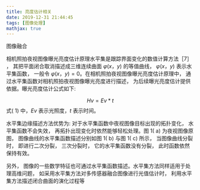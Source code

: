 ```yaml
---
title: 亮度估计相关
date: 2019-12-31 21:44:45
tags: [图像处理]
mathjax: true
---
```


图像融合
<!--more-->

相机照拍夜视图像曝光亮度估计原理水平集是跟踪界面变化的数值计算方法［7］ ， 其把平面闭合取消描述成三维连续曲面 $φ( x，y)$ 的等值曲线， $φ( x，y)$ 表示水平集函数， 一般令 $φ( x，y) = 0$。在相机照拍夜视图像曝光亮度估计原理中， 通过水平集函数对相机照拍夜视图像曝光亮度进行描述， 为后续曝光亮度估计提供依据。曝光亮度估计公式如下:

$$Hv = Ev * t$$
式( 1) 中，$Ev$ 表示光照度，$t$ 表示时间。

水平集边缘描述方法优势为: 对于水平集函数中夜视图像目标出现的拓扑变化， 水平集函数不会失效， 再拓扑出现变化时依然能够轻松处理。图 1( a) 为夜视图像原图， 图像曲线的水平集函数描述分别如图 1( b) 与图 1( c) 所示， 当图像曲线分裂时， 即进行二次分裂， 三次分裂时， 它的水平集函数没有分裂， 此时函数依然保持有效。


另外， 图像的一些数学特征也可通过水平集函数描述。水平集方法同样适用于处理高维问题， 如采用水平集方法对多传感器融合图像进行光值估计时， 利用水平集方法描述闭合曲面的演化过程等
